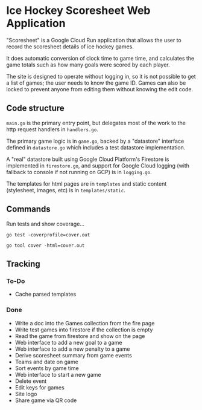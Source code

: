 # Ice Hockey Scoresheet Web Application

"Scoresheet" is a Google Cloud Run application that  allows the user to record the scoresheet details of ice hockey games.

It does automatic conversion of clock time to game time, and calculates the game totals such as how many goals were scored by each player.

The site is designed to operate without logging in, so it is not possible to get a list of games; the user needs to know the game ID. Games can also be locked to prevent anyone from editing them without knowing the edit code.

## Code structure

`main.go` is the primary entry point, but delegates most of the work to the http request handlers in `handlers.go`. 

The primary game logic is in `game.go`, backed by a "datastore" interface defined in `datastore.go` which includes a test datastore implementation. 

A "real" datastore built using Google Cloud Platform's Firestore is implemented in `firestore.go`, and support for Google Cloud logging (with fallback to console if not running on GCP) is in `logging.go`.

The templates for html pages are in `templates` and static content (stylesheet, images, etc) is in 
`templates/static`.

## Commands
Run tests and show coverage...

```go test -coverprofile=cover.out```

```go tool cover -html=cover.out```

## Tracking

### To-Do

* Cache parsed templates

### Done
* Write a doc into the Games collection from the fire page
* Write test games into firestore if the collection is empty
* Read the game from firestore and show on the page
* Web interface to add a new goal to a game
* Web interface to add a new penalty to a game
* Derive scoresheet summary from game events
* Teams and date on game
* Sort events by game time
* Web interface to start a new game
* Delete event
* Edit keys for games
* Site logo
* Share game via QR code

